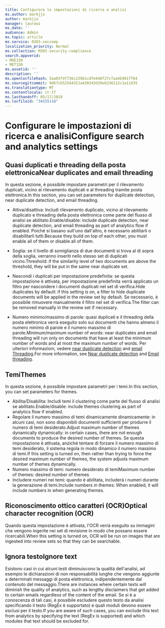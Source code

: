 ```yaml
---
title: Configurare le impostazioni di ricerca e analisi
ms.author: markjjo
author: markjjo
manager: laurawi
ms.date: ''
audience: Admin
ms.topic: article
ms.service: O365-seccomp
localization_priority: Normal
ms.collection: M365-security-compliance
search.appverid:
- MOE150
- MET150
ms.assetid: ''
description: ''
ms.openlocfilehash: 5aa83f4f736c239b1cdfe940f27cfaa4b981ff64
ms.sourcegitcommit: 9d67cb52544321a430343d39eb336112c1a11d35
ms.translationtype: MT
ms.contentlocale: it-IT
ms.lasthandoff: 05/17/2019
ms.locfileid: "34155118"
---
```

# <a name="configure-search-and-analytics-settings"></a><span data-ttu-id="8c002-102">Configurare le impostazioni di ricerca e analisi</span><span class="sxs-lookup"><span data-stu-id="8c002-102">Configure search and analytics settings</span></span>


## <a name="near-duplicates-and-email-threading"></a><span data-ttu-id="8c002-103">Quasi duplicati e threading della posta elettronica</span><span class="sxs-lookup"><span data-stu-id="8c002-103">Near duplicates and email threading</span></span>

<span data-ttu-id="8c002-104">In questa sezione, è possibile impostare parametri per il rilevamento duplicati, vicino al rilevamento duplicati e al threading tramite posta elettronica.</span><span class="sxs-lookup"><span data-stu-id="8c002-104">In this section, you can set parameters for duplicate detection, near duplicate detection, and email threading.</span></span>

- <span data-ttu-id="8c002-105">Attiva/disattiva: Includi rilevamento duplicato, vicino al rilevamento duplicato e threading della posta elettronica come parte del flusso di analisi se abilitato.</span><span class="sxs-lookup"><span data-stu-id="8c002-105">Enable/disable: include duplicate detection, near duplicate detection, and email threading as part of analytics flow if enabled.</span></span> <span data-ttu-id="8c002-106">Poiché si basano sull'uno dall'altro, è necessario abilitarli o disabilitarli tutti.</span><span class="sxs-lookup"><span data-stu-id="8c002-106">Because they build on top of each other, you must enable all of them or disable all of them.</span></span>

- <span data-ttu-id="8c002-107">Soglia: se il livello di somiglianza di due documenti si trova al di sopra della soglia, verranno inseriti nello stesso set di duplicati vicino.</span><span class="sxs-lookup"><span data-stu-id="8c002-107">Threshold: if the similarity level of two documents are above the threshold, they will be put in the same near duplicate set.</span></span>

- <span data-ttu-id="8c002-108">Nascondi i duplicati per impostazione predefinita: se questa impostazione è attivata, per impostazione predefinita verrà applicato un filtro per nascondere i documenti duplicati nel set di verifica.</span><span class="sxs-lookup"><span data-stu-id="8c002-108">Hide duplicates by default: if this setting is on, a filter to hide duplicate documents will be applied in the review set by default.</span></span> <span data-ttu-id="8c002-109">Se necessario, è possibile rimuovere manualmente il filtro nel set di verifica.</span><span class="sxs-lookup"><span data-stu-id="8c002-109">The filter can be removed manually in the review set if necessary.</span></span>

- <span data-ttu-id="8c002-110">Numero minimo/massimo di parole: quasi duplicati e il threading della posta elettronica verrà eseguito solo sui documenti che hanno almeno il numero minimo di parole e il numero massimo di parole.</span><span class="sxs-lookup"><span data-stu-id="8c002-110">Minimum/maximum number of words: near duplicates and email threading will run only on documents that have at least the minimum number of words and at most the maximum number of words.</span></span>
<span data-ttu-id="8c002-111">Per ulteriori informazioni, vedere [near duplicate detection](near-duplicates.md) and [email Threading](email-threading.md).</span><span class="sxs-lookup"><span data-stu-id="8c002-111">For more information, see [Near duplicate detection](near-duplicates.md) and [Email threading](email-threading.md).</span></span>

## <a name="themes"></a><span data-ttu-id="8c002-112">Temi</span><span class="sxs-lookup"><span data-stu-id="8c002-112">Themes</span></span>

<span data-ttu-id="8c002-113">In questa sezione, è possibile impostare parametri per i temi.</span><span class="sxs-lookup"><span data-stu-id="8c002-113">In this section, you can set parameters for themes.</span></span>

- <span data-ttu-id="8c002-114">Abilita/Disabilita: Includi temi il clustering come parte del flusso di analisi se abilitato.</span><span class="sxs-lookup"><span data-stu-id="8c002-114">Enable/disable: include themes clustering as part of analytics flow if enabled.</span></span>
- <span data-ttu-id="8c002-115">Regolare il numero massimo di temi dinamicamente dinamicamente: in alcuni casi, non sono disponibili documenti sufficienti per produrre il numero di temi desiderato.</span><span class="sxs-lookup"><span data-stu-id="8c002-115">Adjust maximum number of themes dynamically dynamically: in certain cases, there are not enough documents to produce the desired number of themes.</span></span> <span data-ttu-id="8c002-116">Se questa impostazione è attivata, anziché tentare di forzare il numero massimo di temi desiderato, il sistema regola in modo dinamico il numero massimo di temi.</span><span class="sxs-lookup"><span data-stu-id="8c002-116">If this setting is turned on, then rather than trying to force the desired maximum number of themes, the system adjusts maximum number of themes dynamically.</span></span>
- <span data-ttu-id="8c002-117">Numero massimo di temi: numero desiderato di temi</span><span class="sxs-lookup"><span data-stu-id="8c002-117">Maximum number of themes: desired number of themes</span></span>
- <span data-ttu-id="8c002-118">Includere numeri nei temi: quando è abilitata, includerà i numeri durante la generazione di temi.</span><span class="sxs-lookup"><span data-stu-id="8c002-118">Include numbers in themes: When enabled, it will include numbers in when generating themes.</span></span>  

## <a name="optical-character-recognition-ocr"></a><span data-ttu-id="8c002-119">Riconoscimento ottico caratteri (OCR)</span><span class="sxs-lookup"><span data-stu-id="8c002-119">Optical character recognition (OCR)</span></span>

<span data-ttu-id="8c002-120">Quando questa impostazione è attivata, l'OCR verrà eseguito su immagini che vengono ingerite nei set di revisione in modo che possano essere ricercabili.</span><span class="sxs-lookup"><span data-stu-id="8c002-120">When this setting is turned on, OCR will be run on images that are ingested into review sets so that they can be searchable.</span></span>

## <a name="ignore-text"></a><span data-ttu-id="8c002-121">Ignora testo</span><span class="sxs-lookup"><span data-stu-id="8c002-121">Ignore text</span></span>

<span data-ttu-id="8c002-122">Esistono casi in cui alcuni testi diminuiscono la qualità dell'analisi, ad esempio le dichiarazioni di non responsabilità lunghe che vengono aggiunte a determinati messaggi di posta elettronica, indipendentemente dal contenuto del messaggio.</span><span class="sxs-lookup"><span data-stu-id="8c002-122">There are instances where certain texts will diminish the quality of analytics, such as lengthy disclaimers that get added to certain emails regardless of the content of the email.</span></span> <span data-ttu-id="8c002-123">Se si è a conoscenza di tali casi, è possibile escludere questo testo da analisi specificando il testo (RegEx è supportato) e quali moduli devono essere esclusi per il testo.</span><span class="sxs-lookup"><span data-stu-id="8c002-123">If you are aware of such cases, you can exclude this text from analytics by specifying the text (RegEx is supported) and which modules that text should be excluded for.</span></span>